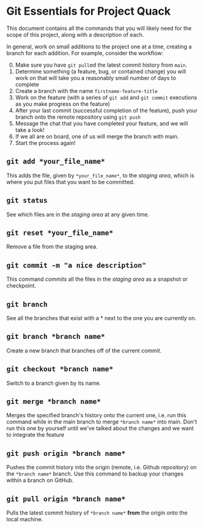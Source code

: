 # Git Essentials for Project Quack

This document contains all the commands that you will likely need for the scope of this project, along with a description of each.

In general, work on small additions to the project one at a time, creating a branch for each addition. For example, consider the workflow:

0. Make sure you have `git pull`ed the latest commit history from `main`.
1. Determine something (a feature, bug, or contained change) you will work on that will take you a reasonably small number of days to complete
2. Create a branch with the name `firstname-feature-title`
3. Work on the feature (with a series of `git add` and `git commit` executions as you make progress on the feature)
4. After your last commit (successful completion of the feature), push your branch onto the remote repository using `git push`
5. Message the chat that you have completed your feature, and we will take a look!
6. If we all are on board, one of us will merge the branch with main.
7. Start the process again!



## `git add *your_file_name*`

This adds the file, given by `*your_file_name*`, to the *staging area*, which is where you put files that you want to be committed. 

## `git status`

See which files are in the *staging area* at any given time.

## `git reset *your_file_name*`

Remove a file from the staging area.

## `git commit -m "a nice description"`

This command *commits* all the files in the *staging area* as a snapshot or checkpoint. 

## `git branch`

See all the branches that exist with a * next to the one you are currently on.

## `git branch *branch name*`

Create a new branch that branches off of the current commit. 

## `git checkout *branch name*`

Switch to a branch given by its name.

## `git merge *branch name*`

Merges the specified branch's history onto the current one, i.e. run this command while in the main branch to merge `*branch name*` into main. Don't run this one by yourself until we've talked about the changes and we want to integrate the feature

## `git push origin *branch name*`

Pushes the commit history into the origin (remote, i.e. Github repository) on the `*branch name*` branch. Use this command to backup your changes within a branch on GitHub.

## `git pull origin *branch name*`

Pulls the latest commit history of `*branch name*` **from** the origin onto the local machine.
